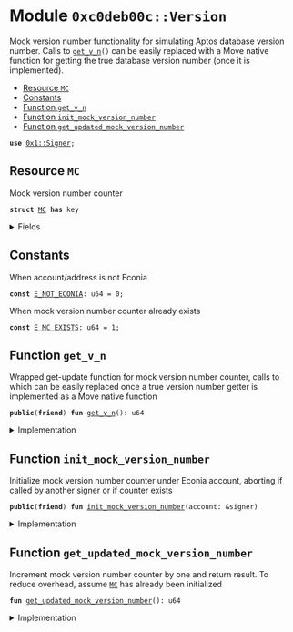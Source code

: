 
<a name="0xc0deb00c_Version"></a>

# Module `0xc0deb00c::Version`

Mock version number functionality for simulating Aptos database
version number. Calls to <code><a href="Version.md#0xc0deb00c_Version_get_v_n">get_v_n</a>()</code> can be easily replaced with a
Move native function for getting the true database version number
(once it is implemented).


-  [Resource `MC`](#0xc0deb00c_Version_MC)
-  [Constants](#@Constants_0)
-  [Function `get_v_n`](#0xc0deb00c_Version_get_v_n)
-  [Function `init_mock_version_number`](#0xc0deb00c_Version_init_mock_version_number)
-  [Function `get_updated_mock_version_number`](#0xc0deb00c_Version_get_updated_mock_version_number)


<pre><code><b>use</b> <a href="../../../build/MoveStdlib/docs/Signer.md#0x1_Signer">0x1::Signer</a>;
</code></pre>



<a name="0xc0deb00c_Version_MC"></a>

## Resource `MC`

Mock version number counter


<pre><code><b>struct</b> <a href="Version.md#0xc0deb00c_Version_MC">MC</a> <b>has</b> key
</code></pre>



<details>
<summary>Fields</summary>


<dl>
<dt>
<code>i: u64</code>
</dt>
<dd>

</dd>
</dl>


</details>

<a name="@Constants_0"></a>

## Constants


<a name="0xc0deb00c_Version_E_NOT_ECONIA"></a>

When account/address is not Econia


<pre><code><b>const</b> <a href="Version.md#0xc0deb00c_Version_E_NOT_ECONIA">E_NOT_ECONIA</a>: u64 = 0;
</code></pre>



<a name="0xc0deb00c_Version_E_MC_EXISTS"></a>

When mock version number counter already exists


<pre><code><b>const</b> <a href="Version.md#0xc0deb00c_Version_E_MC_EXISTS">E_MC_EXISTS</a>: u64 = 1;
</code></pre>



<a name="0xc0deb00c_Version_get_v_n"></a>

## Function `get_v_n`

Wrapped get-update function for mock version number counter,
calls to which can be easily replaced once a true version number
getter is implemented as a Move native function


<pre><code><b>public</b>(<b>friend</b>) <b>fun</b> <a href="Version.md#0xc0deb00c_Version_get_v_n">get_v_n</a>(): u64
</code></pre>



<details>
<summary>Implementation</summary>


<pre><code><b>public</b>(<b>friend</b>) <b>fun</b> <a href="Version.md#0xc0deb00c_Version_get_v_n">get_v_n</a>():
u64
<b>acquires</b> <a href="Version.md#0xc0deb00c_Version_MC">MC</a> {
    <a href="Version.md#0xc0deb00c_Version_get_updated_mock_version_number">get_updated_mock_version_number</a>()
}
</code></pre>



</details>

<a name="0xc0deb00c_Version_init_mock_version_number"></a>

## Function `init_mock_version_number`

Initialize mock version number counter under Econia account,
aborting if called by another signer or if counter exists


<pre><code><b>public</b>(<b>friend</b>) <b>fun</b> <a href="Version.md#0xc0deb00c_Version_init_mock_version_number">init_mock_version_number</a>(account: &signer)
</code></pre>



<details>
<summary>Implementation</summary>


<pre><code><b>public</b>(<b>friend</b>) <b>fun</b> <a href="Version.md#0xc0deb00c_Version_init_mock_version_number">init_mock_version_number</a>(
    account: &signer
) {
    <b>let</b> addr = s_a_o(account); // Get account <b>address</b>
    <b>assert</b>!(addr == @Econia, <a href="Version.md#0xc0deb00c_Version_E_NOT_ECONIA">E_NOT_ECONIA</a>); // Assert Econia called
    // Assert mock version number counter doesn't exist already
    <b>assert</b>!(!<b>exists</b>&lt;<a href="Version.md#0xc0deb00c_Version_MC">MC</a>&gt;(addr), <a href="Version.md#0xc0deb00c_Version_E_MC_EXISTS">E_MC_EXISTS</a>);
    <b>move_to</b>&lt;<a href="Version.md#0xc0deb00c_Version_MC">MC</a>&gt;(account, <a href="Version.md#0xc0deb00c_Version_MC">MC</a>{i: 0}); // Move mock counter <b>to</b> Econia
}
</code></pre>



</details>

<a name="0xc0deb00c_Version_get_updated_mock_version_number"></a>

## Function `get_updated_mock_version_number`

Increment mock version number counter by one and return result.
To reduce overhead, assume <code><a href="Version.md#0xc0deb00c_Version_MC">MC</a></code> has already been initialized


<pre><code><b>fun</b> <a href="Version.md#0xc0deb00c_Version_get_updated_mock_version_number">get_updated_mock_version_number</a>(): u64
</code></pre>



<details>
<summary>Implementation</summary>


<pre><code><b>fun</b> <a href="Version.md#0xc0deb00c_Version_get_updated_mock_version_number">get_updated_mock_version_number</a>():
u64
<b>acquires</b> <a href="Version.md#0xc0deb00c_Version_MC">MC</a> {
    // Borrow mutable reference <b>to</b> mock version number counter value
    <b>let</b> v_n = &<b>mut</b> <b>borrow_global_mut</b>&lt;<a href="Version.md#0xc0deb00c_Version_MC">MC</a>&gt;(@Econia).i;
    *v_n = *v_n + 1; // Increment by 1
    *v_n // Return new value
}
</code></pre>



</details>
